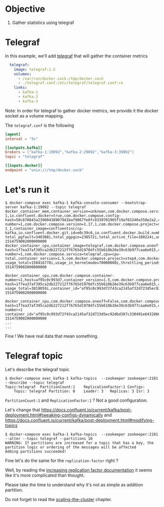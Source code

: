 # Objective

1. Gather statistics using telegraf

# Telegraf

In this example, we'll add [telegraf](https://github.com/influxdata/telegraf/) that will gather the container metrics

```yml
  telegraf:
    image: telegraf:1.5
    volumes:
      - /var/run/docker.sock:/tmp/docker.sock
      - ./telegraf.conf:/etc/telegraf/telegraf.conf:ro
    links:
      - kafka-1
      - kafka-2
      - kafka-3
```

Note: In order for telegraf to gather docker metrics, we provide it the docker socket as a volume mapping.

The `telegraf.conf` is the following

```conf
[agent]
interval = "5s"

[[outputs.kafka]]
brokers = ["kafka-1:19092","kafka-2:29092","kafka-3:39092"]
topic = "telegraf"

[[inputs.docker]]
endpoint = "unix:///tmp/docker.sock"
```

# Let's run it

```
$ docker-compose exec kafka-1 kafka-console-consumer --bootstrap-server kafka-1:19092 --topic telegraf
docker_container_mem,container_version=unknown,com.docker.compose.service=kafka-1,io.confluent.docker=true,com.docker.compose.config-hash=50c870843a239004389079d1baf9067fe0fc0339701905f19af63240a358e2a2,com.docker.compose.container-number=1,com.docker.compose.version=1.17.1,com.docker.compose.project=step4,engine_host=moby,container_name=step4_kafka-1_1,container_image=confluentinc/cp-kafka,io.confluent.docker.git.id=e0c39c6,io.confluent.docker.build.number=None,com.docker.compose.oneoff=False,host=af95c0c993d7 total_pgfault=340388i,total_pgpgin=238572i,total_active_file=180224i,unevictable=0i,inactive_file=294912i,pgpgin=238572i,pgpgout=140181i,rss_huge=0i,total_pgmajfault=0i,total_rss_huge=0i,active_file=180224i,hierarchical_memory_limit=9223372036854771712i,pgmajfault=0i,total_rss=402534400i,total_mapped_file=65536i,max_usage=416272384i,total_active_anon=402452480i,total_inactive_anon=0i,total_inactive_file=294912i,total_unevictable=0i,active_anon=402452480i,rss=402534400i,total_cache=475136i,total_writeback=0i,limit=8096448512i,container_id="37f9bc055227429ee9e0cbb5444c1af3c99746ccda1e17b532e3428f6b969c00",cache=475136i,inactive_anon=0i,mapped_file=65536i,pgfault=340388i,total_pgpgout=140181i,writeback=0i,usage=410337280i,usage_percent=5.062246037784721 1514759002000000000
docker_container_cpu,container_image=telegraf,com.docker.compose.oneoff=False,host=af95c0c993d7,container_name=step4_telegraf_1,com.docker.compose.config-hash=1f7ea37af395ca2db227212f76765d1970dfc55b618b26e39c63b977caa6e015,com.docker.compose.container-number=1,com.docker.compose.service=telegraf,cpu=cpu-total,container_version=1.5,com.docker.compose.project=step4,com.docker.compose.version=1.17.1,engine_host=moby usage_total=150416778i,usage_in_kernelmode=70000000i,throttling_periods=0i,throttling_throttled_periods=0i,usage_percent=0.1428634020618557,usage_in_usermode=80000000i,usage_system=94619910000000i,throttling_throttled_time=0i,container_id="af95c0c993d72f43ca2145af32d723d5ec92dbd387c330491e643286687b05b3" 1514759002000000000

docker_container_cpu,com.docker.compose.container-number=1,host=af95c0c993d7,container_version=1.5,com.docker.compose.project=step4,com.docker.compose.version=1.17.1,engine_host=moby,container_name=step4_telegraf_1,com.docker.compose.config-hash=1f7ea37af395ca2db227212f76765d1970dfc55b618b26e39c63b977caa6e015,cpu=cpu0,container_image=telegraf,com.docker.compose.oneoff=False,com.docker.compose.service=telegraf usage_total=3819059i,container_id="af95c0c993d72f43ca2145af32d723d5ec92dbd387c330491e643286687b05b3" 1514759002000000000

docker_container_cpu,com.docker.compose.oneoff=False,com.docker.compose.project=step4,host=af95c0c993d7,container_name=step4_telegraf_1,com.docker.compose.config-hash=1f7ea37af395ca2db227212f76765d1970dfc55b618b26e39c63b977caa6e015,com.docker.compose.service=telegraf,com.docker.compose.version=1.17.1,container_image=telegraf,container_version=1.5,cpu=cpu1,engine_host=moby,com.docker.compose.container-number=1 container_id="af95c0c993d72f43ca2145af32d723d5ec92dbd387c330491e643286687b05b3",usage_total=45071361i 1514759002000000000
...
...
```

Fine ! We have real data that mean something.

# Telegraf topic 

Let's describe the telegraf topic

```
$ docker-compose exec kafka-1 kafka-topics  --zookeeper zookeeper:2181 --describe --topic telegraf
Topic:telegraf	PartitionCount:1	ReplicationFactor:1	Configs:
	Topic: telegraf	Partition: 0	Leader: 3	Replicas: 3	Isr: 3
```

`PartitionCount:1` and 	`ReplicationFactor:1` ? Not a good configuration.

Let's change that  https://docs.confluent.io/current/kafka/post-deployment.html#tweaking-configs-dynamically
and https://docs.confluent.io/current/kafka/post-deployment.html#modifying-topics


```
$ docker-compose exec kafka-1 kafka-topics  --zookeeper zookeeper:2181 --alter --topic telegraf --partitions 10
WARNING: If partitions are increased for a topic that has a key, the partition logic or ordering of the messages will be affected
Adding partitions succeeded!
```

Fine let's do the same for the `replication-factor` right ?

Well, by reading the [increasing replication factor documentation](https://docs.confluent.io/current/kafka/post-deployment.html#increasing-replication-factor) it seems like it's more complicated than thought.

Please take the time to understand why it's not as simple as addition partition.

Do not forget to read the [scaling-the-cluster](https://docs.confluent.io/current/kafka/post-deployment.html#scaling-the-cluster) chapter.
